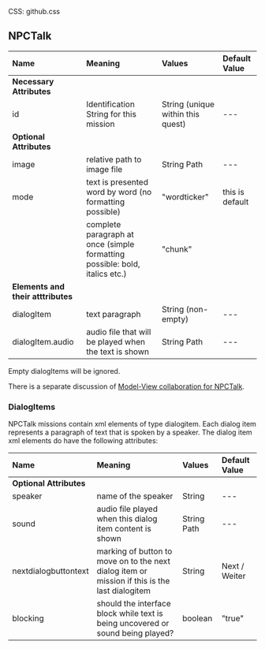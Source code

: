CSS: github.css 

## NPCTalk ##

| Name | Meaning | Values | Default Value |
|:--|:--|:--|:--
| **Necessary Attributes** ||||
| id | Identification String for this mission | String (unique within this quest) | ---|
| **Optional Attributes** ||||
| image | relative path to image file | String Path | --- |
| mode | text is presented word by word (no formatting possible) | "wordticker" | this is default |
|  | complete paragraph at once (simple formatting possible: bold, italics etc.) | "chunk" | |  
| **Elements and their atttributes** ||||
| dialogItem | text paragraph | String (non-empty)| --- |
| dialogItem.audio | audio file that will be played when the text is shown | String  Path | --- |

Empty dialogItems will be ignored.

There is a separate discussion of [Model-View collaboration for NPCTalk](ModelViewCollab4NPCTalk.md).

### DialogItems ###

NPCTalk missions contain xml elements of type dialogitem. Each dialog item represents a paragraph of text that is spoken by a speaker. The dialog item xml elements do have the following attributes:

| Name | Meaning | Values | Default Value |
|:--|:--|:--|:--
| **Optional Attributes** ||||
| speaker | name of the speaker | String | --- |
| sound | audio file played when this dialog item content is shown | String Path| --- |
| nextdialogbuttontext | marking of button to move on to the next dialog item or mission if this is the last dialogitem | String | Next / Weiter |
| blocking | should the interface block while text is being uncovered or sound being played? | boolean | "true" |

